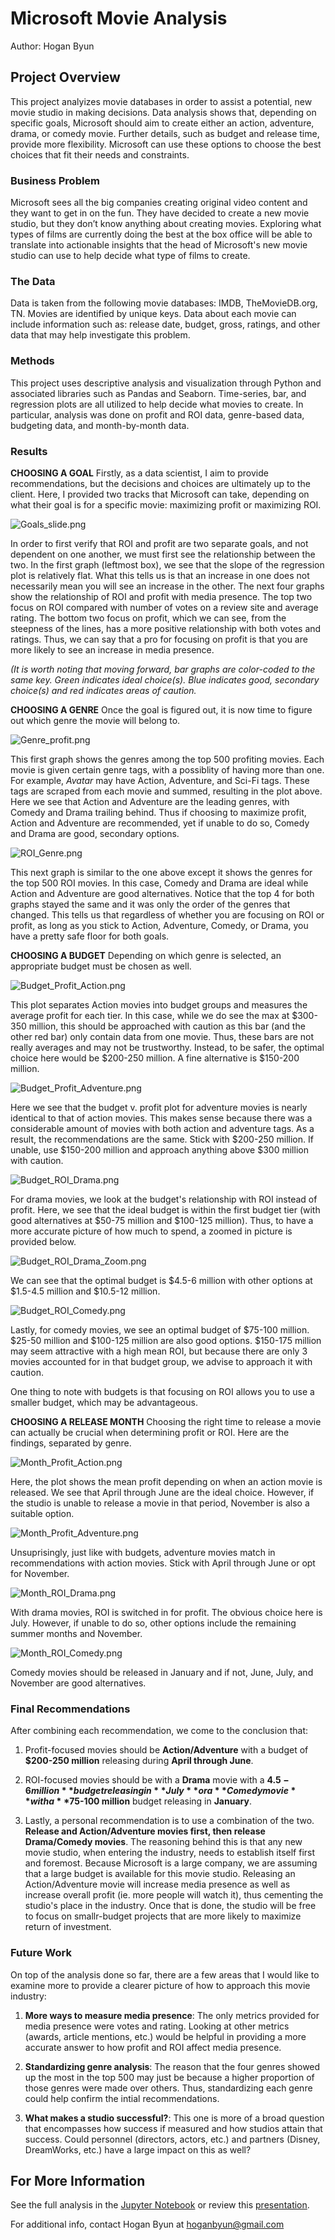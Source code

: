 # Microsoft Movie Analysis

Author: Hogan Byun


## Project Overview

This project analyizes movie databases in order to assist a potential, new movie studio in making decisions. Data analysis shows that, depending on specific goals, Microsoft should aim to create either an action, adventure, drama, or comedy movie. Further details, such as budget and release time, provide more flexibility. Microsoft can use these options to choose the best choices that fit their needs and constraints.

### Business Problem

Microsoft sees all the big companies creating original video content and they want to get in on the fun. They have decided to create a new movie studio, but they don’t know anything about creating movies. Exploring what types of films are currently doing the best at the box office will be able to translate into actionable insights that the head of Microsoft's new movie studio can use to help decide what type of films to create.

### The Data

Data is taken from the following movie databases: IMDB, TheMovieDB.org, TN. Movies are identified by unique keys. Data about each movie can include information such as: release date, budget, gross, ratings, and other data that may help investigate this problem. 

### Methods

This project uses descriptive analysis and visualization through Python and associated libraries such as Pandas and Seaborn. Time-series, bar, and regression plots are all utilized to help decide what movies to create. In particular, analysis was done on profit and ROI data, genre-based data, budgeting data, and month-by-month data. 

### Results

**CHOOSING A GOAL**
Firstly, as a data scientist, I aim to provide recommendations, but the decisions and choices are ultimately up to the client. Here, I provided two tracks that Microsoft can take, depending on what their goal is for a specific movie: maximizing profit or maximizing ROI. 

![Goals_slide.png](./Presentation_Visualizations/Goals_slide.png)

In order to first verify that ROI and profit are two separate goals, and not dependent on one another, we must first see the relationship between the two. In the first graph (leftmost box), we see that the slope of the regression plot is relatively flat. What this tells us is that an increase in one does not necessarily mean you will see an increase in the other. The next four graphs show the relationship of ROI and profit with media presence. The top two focus on ROI compared with number of votes on a review site and average rating. The bottom two focus on profit, which we can see, from the steepness of the lines, has a more positive relationship with both votes and ratings. Thus, we can say that a pro for focusing on profit is that you are more likely to see an increase in media presence. 

*(It is worth noting that moving forward, bar graphs are color-coded to the same key. Green indicates ideal choice(s). Blue indicates good, secondary choice(s) and red indicates areas of caution.*

**CHOOSING A GENRE**
Once the goal is figured out, it is now time to figure out which genre the movie will belong to.

![Genre_profit.png](./Presentation_Visualizations/Genre_profit.png)

This first graph shows the genres among the top 500 profiting movies. Each movie is given certain genre tags, with a possiblity of having more than one. For example, *Avatar* may have Action, Adventure, and Sci-Fi tags. These tags are scraped from each movie and summed, resulting in the plot above. Here we see that Action and Adventure are the leading genres, with Comedy and Drama trailing behind. Thus if choosing to maximize profit, Action and Adventure are recommended, yet if unable to do so, Comedy and Drama are good, secondary options. 

![ROI_Genre.png](./Presentation_Visualizations/ROI_Genre.png)

This next graph is similar to the one above except it shows the genres for the top 500 ROI movies. In this case, Comedy and Drama are ideal while Action and Adventure are good alternatives. Notice that the top 4 for both graphs stayed the same and it was only the order of the genres that changed. This tells us that regardless of whether you are focusing on ROI or profit, as long as you stick to Action, Adventure, Comedy, or Drama, you have a pretty safe floor for both goals. 

**CHOOSING A BUDGET**
Depending on which genre is selected, an appropriate budget must be chosen as well. 

![Budget_Profit_Action.png](./Presentation_Visualizations/Budget_Profit_Action.png)

This plot separates Action movies into budget groups and measures the average profit for each tier. In this case, while we do see the max at $300-350 million, this should be approached with caution as this bar (and the other red bar) only contain data from one movie. Thus, these bars are not really averages and may not be trustworthy. Instead, to be safer, the optimal choice here would be $200-250 million. A fine alternative is $150-200 million.

![Budget_Profit_Adventure.png](./Presentation_Visualizations/Budget_Profit_Adventure.png)

Here we see that the budget v. profit plot for adventure movies is nearly identical to that of action movies. This makes sense because there was a considerable amount of movies with both action and adventure tags. As a result, the recommendations are the same. Stick with $200-250 million. If unable, use $150-200 million and approach anything above $300 million with caution. 

![Budget_ROI_Drama.png](./Presentation_Visualizations/Budget_ROI_Drama.png)

For drama movies, we look at the budget's relationship with ROI instead of profit. Here, we see that the ideal budget is within the first budget tier (with good alternatives at $50-75 million and $100-125 million). Thus, to have a more accurate picture of how much to spend, a zoomed in picture is provided below. 

![Budget_ROI_Drama_Zoom.png](./Presentation_Visualizations/Budget_ROI_Drama_Zoom.png)

We can see that the optimal budget is $4.5-6 million with other options at $1.5-4.5 million and $10.5-12 million.

![Budget_ROI_Comedy.png](./Presentation_Visualizations/Budget_ROI_Comedy.png)

Lastly, for comedy movies, we see an optimal budget of $75-100 million. $25-50 million and $100-125 million are also good options. $150-175 million may seem attractive with a high mean ROI, but because there are only 3 movies accounted for in that budget group, we advise to approach it with caution. 

One thing to note with budgets is that focusing on ROI allows you to use a smaller budget, which may be advantageous. 

**CHOOSING A RELEASE MONTH**
Choosing the right time to release a movie can actually be crucial when determining profit or ROI. Here are the findings, separated by genre.

![Month_Profit_Action.png](./Presentation_Visualizations/Month_Profit_Action.png)

Here, the plot shows the mean profit depending on when an action movie is released. We see that April through June are the ideal choice. However, if the studio is unable to release a movie in that period, November is also a suitable option. 

![Month_Profit_Adventure.png](./Presentation_Visualizations/Month_Profit_Adventure.png)

Unsuprisingly, just like with budgets, adventure movies match in recommendations with action movies. Stick with April through June or opt for November.

![Month_ROI_Drama.png](./Presentation_Visualizations/Month_ROI_Drama.png)

With drama movies, ROI is switched in for profit. The obvious choice here is July. However, if unable to do so, other options include the remaining summer months and November. 

![Month_ROI_Comedy.png](./Presentation_Visualizations/Month_ROI_Comedy.png)

Comedy movies should be released in January and if not, June, July, and November are good alternatives.

### Final Recommendations

After combining each recommendation, we come to the conclusion that:

1. Profit-focused movies should be **Action/Adventure** with a budget of **$200-250 million** releasing during **April through June**.

2. ROI-focused movies should be with a **Drama** movie with a **$4.5-6 million** budget releasing in **July** or a **Comedy movie** with a **$75-100 million** budget releasing in **January**.

3. Lastly, a personal recommendation is to use a combination of the two. **Release and Action/Adventure movies first, then release Drama/Comedy movies**. The reasoning behind this is that any new movie studio, when entering the industry, needs to establish itself first and foremost. Because Microsoft is a large company, we are assuming that a large budget is available for this movie studio. Releasing an Action/Adventure movie will increase media presence as well as increase overall profit (ie. more people will watch it), thus cementing the studio's place in the industry. Once that is done, the studio will be free to focus on smallr-budget projects that are more likely to maximize return of investment.

### Future Work

On top of the analysis done so far, there are a few areas that I would like to examine more to provide a clearer picture of how to approach this movie industry:

1. **More ways to measure media presence**: The only metrics provided for media presence were votes and rating. Looking at other metrics (awards, article mentions, etc.) would be helpful in providing a more accurate answer to how profit and ROI affect media presence.

2. **Standardizing genre analysis**: The reason that the four genres showed up the most in the top 500 may just be because a higher proportion of those genres were made over others. Thus, standardizing each genre could help confirm the intial recommendations.

3. **What makes a studio successful?**: This one is more of a broad question that encompasses how success if measured and how studios attain that success. Could personnel (directors, actors, etc.) and partners (Disney, DreamWorks, etc.) have a large impact on this as well?

## For More Information

See the full analysis in the [Jupyter Notebook](./Movie_analysis_code.ipynb) or review this [presentation](./Microsoft_Movie_Analysis_Presentation.pdf).

For additional info, contact Hogan Byun at [hoganbyun@gmail.com](mailto:hoganbyun@gmail.com)
